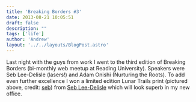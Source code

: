 ```yaml
---
title: 'Breaking Borders #3'
date: 2013-08-21 10:05:51
draft: false
description: ""
tags: ['life']
author: 'Andrew'
layout: '../../layouts/BlogPost.astro'
---
```


Last night with the guys from work I went to the third edition of Breaking Borders (bi-monthly web meetup at Reading University). Speakers were Seb Lee-Delisle (lasers!) and Adam Onishi (Nurturing the Roots). To add even further excellence I won a limited edition Lunar Trails print (pictured above, credit: [seb](http://www.flickr.com/photos/sebleedelisle)) from [Seb Lee-Delisle](http://seb.ly/) which will look superb in my new office.
